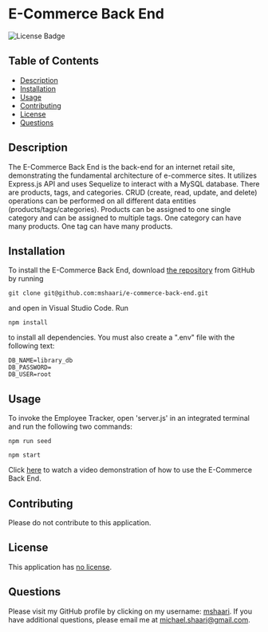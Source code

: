 # E-Commerce Back End
  
![License Badge](https://img.shields.io/badge/license-no%20license-blue)

## Table of Contents
* [Description](#description)
* [Installation](#installation)
* [Usage](#usage)
* [Contributing](#contributing)
* [License](#license)
* [Questions](#questions)

## Description
The E-Commerce Back End is the back-end for an internet retail site, demonstrating the fundamental architecture of e-commerce sites. It utilizes Express.js API and uses Sequelize to interact with a MySQL database. There are products, tags, and categories. CRUD (create, read, update, and delete) operations can be performed on all different data entities (products/tags/categories). Products can be assigned to one single category and can be assigned to multiple tags. One category can have many products. One tag can have many products. 

## Installation
To install the E-Commerce Back End, download [the repository](https://github.com/mshaari/e-commerce-back-end) from GitHub by running
```
git clone git@github.com:mshaari/e-commerce-back-end.git
```
 and open in Visual Studio Code. Run 
 
 ```
 npm install
 ``` 
 
 to install all dependencies. You must also create a ".env" file with the following text:

```
DB_NAME=library_db
DB_PASSWORD=
DB_USER=root
```

## Usage
To invoke the Employee Tracker, open 'server.js' in an integrated terminal and run the following two commands:
```
npm run seed

npm start
``` 

Click [here](https://drive.google.com/file/d/1SrK5mG5d_PCaBIl41ElsEPABE-PAgAh0/view?usp=sharing) to watch a video demonstration of how to use the E-Commerce Back End.

## Contributing
Please do not contribute to this application.

## License
This application has [no license](https://choosealicense.com/no-permission).

## Questions
Please visit my GitHub profile by clicking on my username: [mshaari](https://github.com/mshaari). If you have additional questions, please email me at michael.shaari@gmail.com.